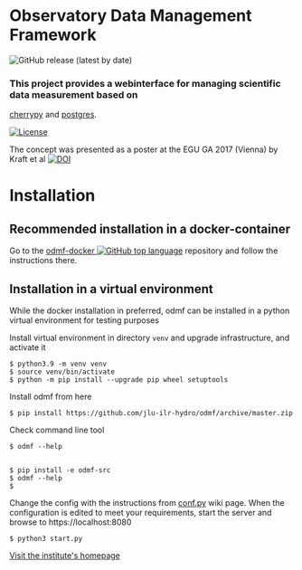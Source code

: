 # Observatory Data Management Framework

![GitHub release (latest by date)](https://img.shields.io/github/v/release/jlu-ilr-hydro/odmf)

### This project provides a webinterface for managing scientific data measurement based on
[cherrypy](https://github.com/cherrypy/cherrypy) and [postgres](https://www.postgresql.org/).

[![License][license-image]][license-link]

[license-image]: https://img.shields.io/badge/license-MIT-blue.png
[license-link]: http://opensource.org/licenses/MIT


The concept was presented as a poster at the EGU GA 2017 (Vienna) by Kraft et al 
[![DOI](https://img.shields.io/badge/doi-10.13140%2FRG.2.2.32891.54563-blue)](https://doi.org/10.13140/RG.2.2.32891.54563)

# Installation

## Recommended installation in a docker-container

Go to the [odmf-docker ![GitHub top language](https://img.shields.io/github/languages/top/jlu-ilr-hydro/odmf-docker)](https://github.com/jlu-ilr-hydro/odmf-docker) repository and follow the instructions there.

## Installation in a virtual environment

While the docker installation in preferred, odmf can be installed in a python virtual environment for testing purposes

Install virtual environment in directory `venv` and upgrade infrastructure, and activate it

    $ python3.9 -m venv venv
    $ source venv/bin/activate
    $ python -m pip install --upgrade pip wheel setuptools

Install odmf from here 

    $ pip install https://github.com/jlu-ilr-hydro/odmf/archive/master.zip
    
Check command line tool

    $ odmf --help


    $ pip install -e odmf-src
    $ odmf --help
    $ 

Change the config with the instructions from [conf.py](https://jlu-ilr-hydro.github.io/odmf/source/conf.py) wiki page.
When the configuration is edited to meet your requirements, start the server and browse to https://localhost:8080

    $ python3 start.py

[Visit the institute's homepage](http://www.uni-giessen.de/faculties/f09/institutes/ilr/hydro?set_language=en)

